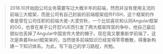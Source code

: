 > 2016.10开始因公司业务需要写过大概半年的前端，然而并没有使用主流的前端三大框架，而是公司有自己封装的前端框架组件FISH，这个框架的作者是曾在公司任职的前端大佬-大漠穷秋，一个比较喜欢和认同Angular框架的OG，也曾在某乎公开怼VUE而引发了两大框架阵营的争吵，他自己最后貌似也丢掉了Angular中国宣传大使的帽子。现在我又要重新学前端了，这次是奔着React框架来的，当然很多前端知识已经变得零零散散，得重新构建一下知识体系。为此，写下自己的学习路程，共勉。